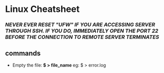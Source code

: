 # Linux Cheatsheet
### <i> NEVER EVER RESET "UFW" IF YOU ARE ACCESSING SERVER THROUGH SSH. IF YOU DO, IMMEDIATELY OPEN THE PORT 22 BEFORE THE CONNECTION TO REMOTE SERVER TERMINATES </i>

## commands
- Empty the file:<b> $ > file_name </b> eg: $ > error.log
